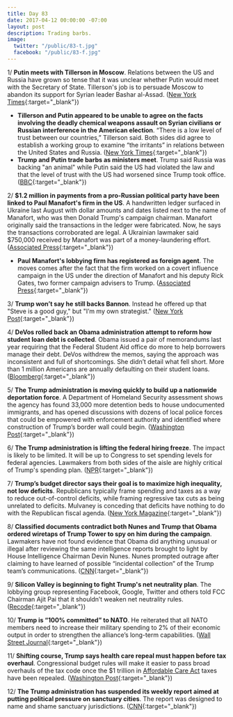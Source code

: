 ```yaml
---
title: Day 83
date: 2017-04-12 00:00:00 -07:00
layout: post
description: Trading barbs.
image:
  twitter: "/public/83-t.jpg"
  facebook: "/public/83-f.jpg"
---
```


1/ **Putin meets with Tillerson in Moscow**. Relations between the US and Russia have grown so tense that it was unclear whether Putin would meet with the Secretary of State. Tillerson's job is to persuade Moscow to abandon its support for Syrian leader Bashar al-Assad. ([New York Times](https://www.nytimes.com/2017/04/12/world/europe/tillerson-putin-lavrov-russia-syria.html){:target="_blank"})

* **Tillerson and Putin appeared to be unable to agree on the facts involving the deadly chemical weapons assault on Syrian civilians or Russian interference in the American election**. “There is a low level of trust between our countries,” Tillerson said. Both sides did agree to establish a working group to examine “the irritants” in relations between the United States and Russia. ([New York Times](https://www.nytimes.com/2017/04/12/world/europe/tillerson-putin-lavrov-russia-syria.html){:target="_blank"})
* **Trump and Putin trade barbs as ministers meet**. Trump said Russia was backing "an animal" while Putin said the US had violated the law and that the level of trust with the US had worsened since Trump took office. ([BBC](http://www.bbc.com/news/world-europe-39573744){:target="_blank"})

2/ **$1.2 million in payments from a pro-Russian political party have been linked to Paul Manafort's firm in the US**. A handwritten ledger surfaced in Ukraine last August with dollar amounts and dates listed next to the name of Manafort, who was then Donald Trump's campaign chairman. Manafort originally said the transactions in the ledger were fabricated. Now, he says the transactions corroborated are legal. A Ukrainian lawmaker said $750,000 received by Manafort was part of a money-laundering effort. ([Associated Press](https://apnews.com/20cfc75c82eb4a67b94e624e97207e23){:target="_blank"})

* **Paul Manafort's lobbying firm has registered as foreign agent**. The moves comes after the fact that the firm worked on a covert influence campaign in the US under the direction of Manafort and his deputy Rick Gates, two former campaign advisers to Trump. ([Associated Press](http://bigstory.ap.org/article/7820703c490a45a8a5608274e24e827b/lobbying-firm-registers-foreign-agent-ukraine-work){:target="_blank"})

3/ **Trump won’t say he still backs Bannon**. Instead he offered up that "Steve is a good guy," but "I’m my own strategist." ([New York Post](https://nypost.com/2017/04/11/trump-wont-definitively-say-he-still-backs-bannon/){:target="_blank"})

4/ **DeVos rolled back an Obama administration attempt to reform how student loan debt is collected**. Obama issued a pair of memorandums last year requiring that the Federal Student Aid office do more to help borrowers manage their debt. DeVos withdrew the memos, saying the approach was inconsistent and full of shortcomings. She didn’t detail what fell short. More than 1 million Americans are annually defaulting on their student loans. ([Bloomberg](https://www.bloomberg.com/news/articles/2017-04-11/devos-undoes-obama-student-loan-protections){:target="_blank"})

5/ **The Trump administration is moving quickly to build up a nationwide deportation force**. A Department of Homeland Security assessment shows the agency has found 33,000 more detention beds to house undocumented immigrants, and has opened discussions with dozens of local police forces that could be empowered with enforcement authority and identified where construction of Trump’s border wall could begin. ([Washington Post](https://www.washingtonpost.com/politics/trump-administration-moving-quickly-to-build-up-nationwide-deportation-force/2017/04/12/7a7f59c2-1f87-11e7-be2a-3a1fb24d4671_story.html){:target="_blank"})

6/ **The Trump administration is lifting the federal hiring freeze**. The impact is likely to be limited. It will be up to Congress to set spending levels for federal agencies. Lawmakers from both sides of the aisle are highly critical of Trump's spending plan. ([NPR](http://www.npr.org/2017/04/12/523473051/trump-lifting-federal-hiring-freeze){:target="_blank"})

7/ **Trump’s budget director says their goal is to maximize high inequality, not low deficits**. Republicans typically frame spending and taxes as a way to reduce out-of-control deficits, while framing regressive tax cuts as being unrelated to deficits. Mulvaney is conceding that deficits have nothing to do with the Republican fiscal agenda. ([New York Magazine](http://nymag.com/daily/intelligencer/2017/04/trump-budget-director-wants-high-inequality-not-low-deficit.html){:target="_blank"})

8/ **Classified documents contradict both Nunes and Trump that Obama ordered wiretaps of Trump Tower to spy on him during the campaign**. Lawmakers have not found evidence that Obama did anything unusual or illegal after reviewing the same intelligence reports brought to light by House Intelligence Chairman Devin Nunes. Nunes prompted outrage after claiming to have learned of possible “incidental collection” of the Trump team’s communications. ([CNN](http://www.cnn.com/2017/04/11/politics/intelligence-contradicts-nunes-unmasking-claims/index.html){:target="_blank"})

9/ **Silicon Valley is beginning to fight Trump's net neutrality plan**. The lobbying group representing Facebook, Google, Twitter and others told FCC Chairman Ajit Pai that it shouldn’t weaken net neutrality rules. ([Recode](https://www.recode.net/2017/4/12/15266200/trump-administration-net-neutrality-plan-lobbying-fcc-ajit-pai){:target="_blank"})

10/ **Trump is “100% committed” to NATO**. He reiterated that all NATO members need to increase their military spending to 2% of their economic output in order to strengthen the alliance’s long-term capabilities. ([Wall Street Journal](https://www.wsj.com/articles/trump-to-reiterate-commitment-to-nato-1492008887){:target="_blank"})

11/ **Shifting course, Trump says health care repeal must happen before tax overhaul**. Congressional budget rules will make it easier to pass broad overhauls of the tax code once the $1 trillion in <a href="{{ site.baseurl }}/trump-health-care/">Affordable Care Act</a> taxes have been repealed. ([Washington Post](https://www.washingtonpost.com/news/wonk/wp/2017/04/12/trump-changes-course-again-says-health-care-repeal-must-happen-before-tax-overhaul/){:target="_blank"})

12/ **The Trump administration has suspended its weekly report aimed at putting political pressure on sanctuary cities**. The report was designed to name and shame sanctuary jurisdictions. ([CNN](http://www.cnn.com/2017/04/11/politics/trump-sanctuary-city-detainer/index.html){:target="_blank"})
